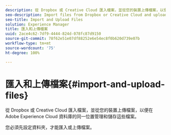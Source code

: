 ```yaml
---
description: 從 Dropbox 或 Creative Cloud 匯入檔案，並從您的裝置上傳檔案，以便在 Adobe Experience Cloud 資料庫的同一位置管理和儲存這些檔案。
seo-description: Import files from Dropbox or Creative Cloud and upload files from your devicce to manage and store them in one location in the Adobe Experience Cloud Library.
seo-title: Import and Upload Files
solution: Experience Manager
title: 匯入和上傳檔案
uuid: 2ace4c62-7df9-4444-824d-078fc87d9150
source-git-commit: 78f62e51e07df88252e6e54ec8f0b620d739e07b
workflow-type: tm+mt
source-wordcount: '75'
ht-degree: 100%

---
```



# 匯入和上傳檔案{#import-and-upload-files}

從 Dropbox 或 Creative Cloud 匯入檔案，並從您的裝置上傳檔案，以便在 Adobe Experience Cloud 資料庫的同一位置管理和儲存這些檔案。

您必須先設定資料夾，才能匯入或上傳檔案。
